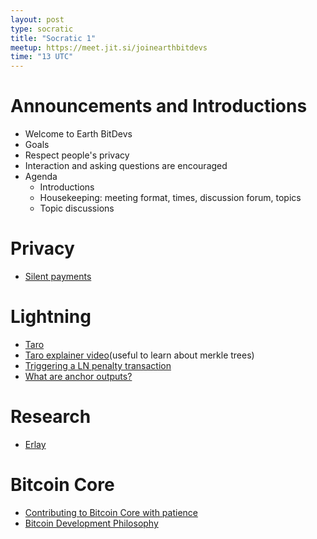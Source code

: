 ```yaml
---
layout: post
type: socratic
title: "Socratic 1"
meetup: https://meet.jit.si/joinearthbitdevs
time: "13 UTC"
---
```


# Announcements and Introductions
- Welcome to Earth BitDevs
- Goals
- Respect people's privacy
- Interaction and asking questions are encouraged
- Agenda
  - Introductions
  - Housekeeping: meeting format, times, discussion forum, topics
  - Topic discussions

# Privacy
- [Silent payments](https://gist.github.com/RubenSomsen/c43b79517e7cb701ebf77eec6dbb46b8)

# Lightning
- [Taro](https://docs.lightning.engineering/the-lightning-network/taro)
- [Taro explainer video](https://www.youtube.com/watch?v=-yiTtO_p3Cw)(useful to learn about merkle trees)
- [Triggering a LN penalty transaction](https://fiatjaf.com/73095980.html)
- [What are anchor outputs?](https://fanismichalakis.fr/posts/anchor-outputs/)

# Research
- [Erlay](https://arxiv.org/pdf/1905.10518v2.pdf)

# Bitcoin Core
- [Contributing to Bitcoin Core with patience](https://unchained.com/blog/contributing-bitcoin-core-patience/)
- [Bitcoin Development Philosophy](https://rosenbaum.se/btcphil/#readme)
